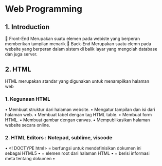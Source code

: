 # Web Programming

## 1. Introduction
	Front-End
Merupakan suatu elemen pada webiste yang berperan memberikan tampilan menarik
	Back-End
Merupakan suatu elemn pada website yang berperan dalam sistem di balik layar yang mengolah database dan juga server.

## 2. HTML
HTML merupakan standar yang digunakan untuk menampilkan halaman web
### 1. Kegunaan HTML
•	Membuat struktur dari halaman website.
•	Mengatur tampilan dan isi dari halaman web.
•	Membuat tabel dengan tag HTML table.
•	Membuat form HTML.
•	Membuat gambar dengan canvas.
•	Mempublikasikan halaman website secara online.

### 2. HTML Editors : Notepad, sublime, viscode
•	<! DOCTYPE html> = berfungsi untuk mendefinisikan dokumen ini sebagai HTML5
•	<html> = elemen root dari halaman HTML
•	<head> = berisi informasi meta tentang dokumen
•	<title> = menentukan judul untuk dokumen
•	<body> = berisi konten halaman yang terlihat

### 3. TAG HTML
<!-- •	Tag div : untuk konten
•	Tag heading : <h1>-<h6> dan tag paragraf <p>
•	Styling : <strong>=lebih tebal, <em>=italic, <s>=text garis tercoret>, <br>=garis baru
•	tag link : <a href="">
•	tag image : <img src="">
•	tag list : <ol> <li> <ul type = "">
•	tag form : <form><fieldsheet><label><input id="" type="" placeholder=""> -->

## 3. CSS

### 1. Analogi CSS (Cascading Style Sheet)
CSS digunakan untuk menghias halaman web seperti color, size, font background, width, height, dll dan mengatur halaman web(float, align display, psosition)

### 2. Menambah file css
•	External : <link rel=”stylesheet” href=”main.css”>
•	Internal : Didefinisikan di dalam elemen <style>, di dalam bagian <head> atau <body>.
•	Inline : <h1 style=”color: #19355f;”>Hello World</h1>
Syntax
h1{ color: pink; font-size: 15px; }

### 3. CSS Selector
•	ID: (#) tiap elemen memiliki satu tag id, pada 1 halaman tidak boleh ada 2 penamaan id yang berbeda
•	Class : (.) tag class dengan nama sama dapat digunakan berulang pada satu halaman satu elemen boleh punya class berbeda yang lebih dari satu

### 4. CSS Grouping
Beberapa selecter dapat dikelompokkan dalam satu deklarasi style.

### 5. CSS Font
•	Font : Menetapkan semua properti font dalam satu deklarasi
•	Font-family : Menentukan kelompok font teks
•	Font-size : Menentukan ukuran font teks
•	Font-weight : Menentukan ketebalan untuk font teks
•	Font-style : Menentukan font teks menjadi miring

### 6. CSS Margin & Padding
.content {
margin: 25px 20px;
padding: 25px 40px;
}

### 7. CSS Background

•	Background-color : Menetapkan warna background pada suatu elemen
•	Background-image : Menentukan gambar background pada suatu elemen
•	Background-repeat :Menentukan gambar background untuk di ulang
•	Background-size : Menentukan ukuran gambar untuk background
•	Background-position : Mengatur posisi awal gambar

content {
Background-image: url(../img/background.jpg);
Background-position: right top;
Background-repeat: no-repeat;
Background-color: #f2f2f2;
Background-size: 100%;
}

### 8. CSS Link Event
•	:hover = Kondisi style ketika mouse berada diatas elemen.
•	:active = Style ketika link “a” ditekan.
•	:visited = Style dimana elemen link “a” telah di kunjungi / di klik.

### 9. CSS Transisi
Transisi CSS ditujukan untuk mengubah value properti dengan lebih halus dalam durasi yang ditentukan

### 10. CSS Display
Ditujukan untuk tampilan dari elemen
•	Block : Elemen block selalu dimulai pada baris baru. (dimulai dari kiri ke kanan).
•	Inline-block : Elemen inline-block membutuhkan lebar sesuai yang diperlukan.
•	None : Menyembunyikan elemen untuk tidak ditampilkan.

### 11. CSS Table
•	Border : Menambahkan border pada table, th dan td
•	Border-collapse : Membuat border menjadi single border
•	:nth-child(even) : Membuat background stripe